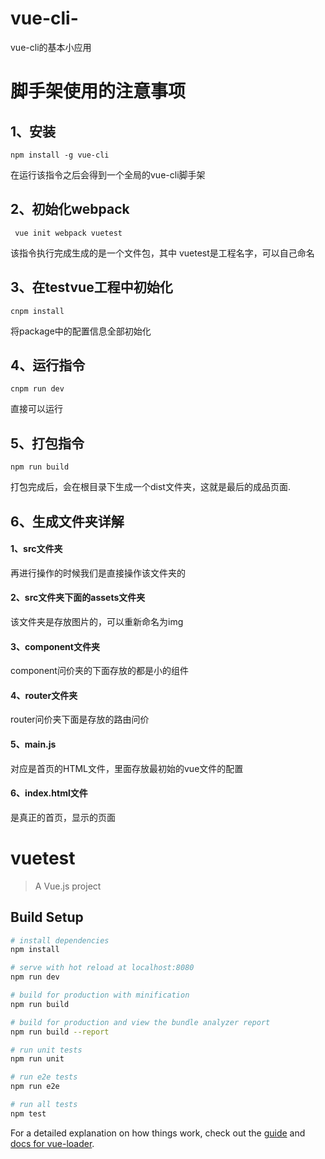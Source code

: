 # vue-cli-
vue-cli的基本小应用

# 脚手架使用的注意事项

## 1、安装
```
npm install -g vue-cli

```
在运行该指令之后会得到一个全局的vue-cli脚手架

## 2、初始化webpack
```
 vue init webpack vuetest
```
该指令执行完成生成的是一个文件包，其中 vuetest是工程名字，可以自己命名

## 3、在testvue工程中初始化
```
cnpm install
```
将package中的配置信息全部初始化

## 4、运行指令

```
cnpm run dev

```
直接可以运行

## 5、打包指令
```
npm run build

```
打包完成后，会在根目录下生成一个dist文件夹，这就是最后的成品页面.

## 6、生成文件夹详解

#### 1、src文件夹
再进行操作的时候我们是直接操作该文件夹的

#### 2、src文件夹下面的assets文件夹

该文件夹是存放图片的，可以重新命名为img

#### 3、component文件夹

component问价夹的下面存放的都是小的组件

#### 4、router文件夹

router问价夹下面是存放的路由问价

#### 5、main.js
对应是首页的HTML文件，里面存放最初始的vue文件的配置

#### 6、index.html文件

是真正的首页，显示的页面

# vuetest

> A Vue.js project

## Build Setup

``` bash
# install dependencies
npm install

# serve with hot reload at localhost:8080
npm run dev

# build for production with minification
npm run build

# build for production and view the bundle analyzer report
npm run build --report

# run unit tests
npm run unit

# run e2e tests
npm run e2e

# run all tests
npm test
```

For a detailed explanation on how things work, check out the [guide](http://vuejs-templates.github.io/webpack/) and [docs for vue-loader](http://vuejs.github.io/vue-loader).
